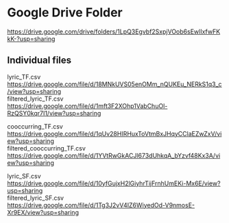 # Google Drive Folder
https://drive.google.com/drive/folders/1LpQ3Egvbf2SxpjVOob6sEwlIxfwFKkK-?usp=sharing

## Individual files
lyric_TF.csv <br>
https://drive.google.com/file/d/18MNkUVS05enOMm_nQUKEu_NERkS1q3_c/view?usp=sharing <br>
filtered_lyric_TF.csv <br>
https://drive.google.com/file/d/1mft3F2XOhp1VabChuOl-RzQSY0kqr7I1/view?usp=sharing <br>

cooccurring_TF.csv <br>
https://drive.google.com/file/d/1qUv28HIRHuxToVtmBxJHqyCClaEZwZxV/view?usp=sharing <br>
filtered_cooccurring_TF.csv <br>
https://drive.google.com/file/d/1YVtRwGkACJl673dUhkqA_bYzvf48Kx3A/view?usp=sharing <br>

lyric_SF.csv <br>
https://drive.google.com/file/d/10yfGujxH2lGiyhrTijFrnhUmEKi-Mx6E/view?usp=sharing <br>
filtered_lyric_SF.csv <br>
https://drive.google.com/file/d/1Tg3J2vV4IZ6WiyedOd-V9nmosE-Xr9EX/view?usp=sharing
